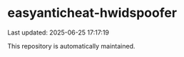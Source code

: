 # easyanticheat-hwidspoofer

Last updated: 2025-06-25 17:17:19

This repository is automatically maintained.

